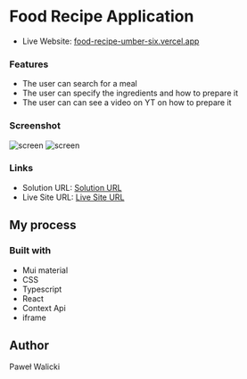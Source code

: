 #  Food Recipe Application

- Live Website: [food-recipe-umber-six.vercel.app](https://food-recipe-umber-six.vercel.app)

### Features
- The user can search for a meal
- The user can specify the ingredients and how to prepare it 
- The user can can see a video on YT on how to prepare it 

### Screenshot

![screen](https://www.foteczkowo.pl/ib/UwLkqruqTeBZCEv_1732701186.jpg)
![screen](https://www.foteczkowo.pl/ib/AzVDapjOggPPOTz_1732701186.jpg)

### Links

- Solution URL: [Solution URL](https://github.com/PawelWalicki/food-recipe)
- Live Site URL: [Live Site URL](https://food-recipe-umber-six.vercel.app)

## My process

### Built with

- Mui material
- CSS 
- Typescript
- React 
- Context Api
- iframe


## Author
Paweł Walicki